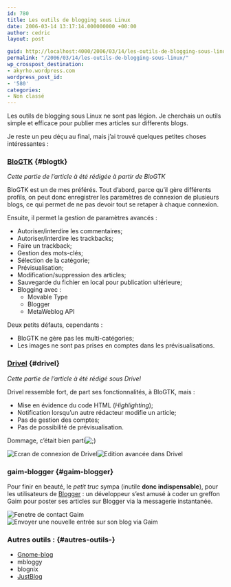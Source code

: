 ```yaml
---
id: 780
title: Les outils de blogging sous Linux
date: 2006-03-14 13:17:14.000000000 +00:00
author: cedric
layout: post

guid: http://localhost:4000/2006/03/14/les-outils-de-blogging-sous-linux.html
permalink: "/2006/03/14/les-outils-de-blogging-sous-linux/"
wp_crosspost_destination:
- akyrho.wordpress.com
wordpress_post_id:
- '580'
categories:
- Non classé
---
```

Les outils de blogging sous Linux ne sont pas légion. Je cherchais un outils simple et efficace pour publier mes articles sur differents blogs.

Je reste un peu déçu au final, mais j’ai trouvé quelques petites choses intéressantes :

### [BloGTK](http://blogtk.sourceforge.net/) {#blogtk}

_Cette partie de l’article à été rédigée à partir de BloGTK_

BloGTK est un de mes préférés. Tout d’abord, parce qu’il gère différents profils, on peut donc enregistrer les paramètres de connexion de plusieurs blogs, ce qui permet de ne pas devoir tout se retaper à chaque connexion.

Ensuite, il permet la gestion de paramètres avancés :

  * Autoriser/interdire les commentaires;
  * Autoriser/interdire les trackbacks;
  * Faire un trackback;
  * Gestion des mots-clés;
  * Sélection de la catégorie;
  * Prévisualisation;
  * Modification/suppression des articles;
  * Sauvegarde du fichier en local pour publication ultérieure;
  * Blogging avec : 
      * Movable Type
      * Blogger
      * MetaWeblog API

Deux petits défauts, cependants :

  * BloGTK ne gère pas les multi-catégories;
  * Les images ne sont pas prises en comptes dans les prévisualisations.

### [Drivel]() {#drivel}

_Cette partie de l’article à été rédigé sous Drivel_

Drivel ressemble fort, de part ses fonctionnalités, à BloGTK, mais :

  * Mise en évidence du code HTML (_Highlighting_);
  * Notification lorsqu’un autre rédacteur modifie un article;
  * Pas de gestion des comptes;
  * Pas de possibilité de prévisualisation.

Dommage, c’était bien parti<img src="https://i1.wp.com/debian.ehia.org/wp-includes/images/smilies/icon_wink.gif?w=900" alt=";)" data-recalc-dims="1" /> 

<img src="https://i1.wp.com/www.dropline.net/drivel/optical/drivel-small-1.png?w=900" alt="Ecran de connexion de Drivel" data-recalc-dims="1" /><img src="https://i0.wp.com/www.dropline.net/drivel/optical/drivel-small-4.png?w=900" alt="Edition avancée dans Drivel" data-recalc-dims="1" /> 

### gaim-blogger {#gaim-blogger}

Pour finir en beauté, le _petit truc_ sympa (inutile **donc indispensable**), pour les utilisateurs de [Blogger](http://www.blogspot.com/) : un développeur s’est amusé à coder un greffon Gaim pour poster ses articles sur Blogger via la messagerie instantanée.

<img src="https://i0.wp.com/gaim-blogger.sourceforge.net/screenshots/blogger-blist.jpg?w=900" alt="Fenetre de contact Gaim" data-recalc-dims="1" /> 

<img src="https://i2.wp.com/gaim-blogger.sourceforge.net/screenshots/blogger-im.jpg?w=900" alt="Envoyer une nouvelle entrée sur son blog via Gaim" data-recalc-dims="1" /> 

### Autres outils : {#autres-outils-}

  * [Gnome-blog](http://www.gnome.org/~seth/gnome-blog/)
  * mbloggy
  * blognix
  * [JustBlog](http://sourceforge.net/projects/justblog/)